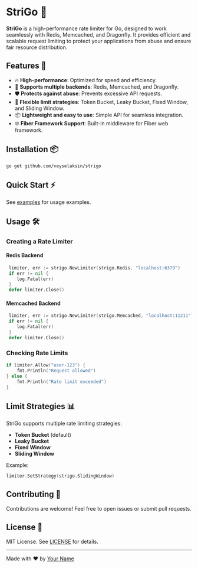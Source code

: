 # StriGo 🦉

**StriGo** is a high-performance rate limiter for Go, designed to work seamlessly with Redis, Memcached, and Dragonfly. It provides efficient and scalable request limiting to protect your applications from abuse and ensure fair resource distribution.

## Features 🚀

- 🔥 **High-performance**: Optimized for speed and efficiency.
- 🔄 **Supports multiple backends**: Redis, Memcached, and Dragonfly.
- 🛡 **Protects against abuse**: Prevents excessive API requests.
- 📏 **Flexible limit strategies**: Token Bucket, Leaky Bucket, Fixed Window, and Sliding Window.
- 📦 **Lightweight and easy to use**: Simple API for seamless integration.
- 🌐 **Fiber Framework Support**: Built-in middleware for Fiber web framework.

## Installation 📦

```sh
go get github.com/veyselaksin/strigo
```

## Quick Start ⚡

See [examples](examples) for usage examples.

## Usage 🛠

### Creating a Rate Limiter

#### Redis Backend
```go
 limiter, err := strigo.NewLimiter(strigo.Redis, "localhost:6379")
 if err != nil {
    log.Fatal(err)
 }
 defer limiter.Close()
```

#### Memcached Backend
```go
 limiter, err := strigo.NewLimiter(strigo.Memcached, "localhost:11211")
 if err != nil {
    log.Fatal(err)
 }
 defer limiter.Close()
```

### Checking Rate Limits
```go
if limiter.Allow("user-123") {
	fmt.Println("Request allowed")
} else {
	fmt.Println("Rate limit exceeded")
}
```

## Limit Strategies 📊

StriGo supports multiple rate limiting strategies:

- **Token Bucket** (default)
- **Leaky Bucket**
- **Fixed Window**
- **Sliding Window**

Example:
```go
limiter.SetStrategy(strigo.SlidingWindow)
```

## Contributing 🤝

Contributions are welcome! Feel free to open issues or submit pull requests.

## License 📜

MIT License. See [LICENSE](LICENSE) for details.

---

Made with ❤️ by [Your Name](https://github.com/yourusername)
